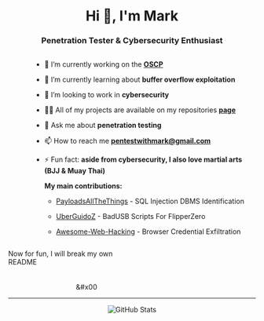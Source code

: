 <h1 align="center">Hi 👋, I'm Mark</h1>
<h3 align="center">Penetration Tester & Cybersecurity Enthusiast</h3>

<div style="display: flex; justify-content: center;">
  <div style="padding-left: 50px;">

  - 🔭 I’m currently working on the [**OSCP**](https://www.offsec.com/courses/pen-200/)

  - 🌱 I’m currently learning about **buffer overflow exploitation**

  - 👯 I’m looking to work in **cybersecurity**

  - 👨‍💻 All of my projects are available on my repositories [**page**](https://github.com/MarkCyber?tab=repositories)

  - 💬 Ask me about **penetration testing**

  - 📫 How to reach me **pentestwithmark@gmail.com**

  - ⚡ Fun fact: **aside from cybersecurity, I also love martial arts (BJJ & Muay Thai)**

    **My main contributions:** 

    - [PayloadsAllTheThings](https://github.com/swisskyrepo/PayloadsAllTheThings) - SQL Injection DBMS Identification

    - [UberGuidoZ](https://github.com/UberGuidoZ/Flipper) - BadUSB Scripts For FlipperZero

    - [Awesome-Web-Hacking](https://github.com/infoslack/awesome-web-hacking) - Browser Credential Exfiltration

  </div>
</div>

Now for fun, I will break my own README&#x00A0;&#x00A0;&#x00A0;&#x00A0;&#x00A0;&#x00A0;&#x00A0;&#x00A0;&#x00A0;&#x00A0;&#x00A0;&#x00A0;&#x00A0;&#x00A0;&#x00A0;&#x00A0;&#x00A0;&#x00A0;&#x00A0;&#x00A0;&#x00A0;&#x00A0;&#x00A0;&#x00A0;&#x00A0;&#x00A0;&#x00A0;&#x00A0;&#x00A0;&#x00A0;&#x00A0;&#x00A0;&#x00A0;&#x00A0;&#x00A0;&#x00A0;&#x00A0;&#x00A0;&#x00A0;&#x00A0;&#x00A0;&#x00A0;&#x00A0;&#x00A0;&#x00A0;&#x00A0;&#x00A0;&#x00A0;&#x00A0;&#x00A0;&#x00A0;&#x00A0;&#x00A0;&#x00A0;&#x00A0;&#x00A0;&#x00A0;&#x00A0;&#x00A0;&#x00A0;&#x00A0;&#x00A0;&#x00A0;&#x00A0;&#x00A0;&#x00A0;&#x00A0;&#x00A0;&#x00A0;&#x00A0;&#x00A0;&#x00A0;&#x00A0;&#x00A0;&#x00A0;&#x00A0;&#x00A0;&#x00A0;&#x00A0;&#x00A0;&#x00A0;&#x00A0;&#x00A0;&#x00A0;&#x00A0;&#x00A0;&#x00A0;&#x00A0;&#x00A0;&#x00A0;&#x00A0;&#x00A0;&#x00A0;&#x00A0;&#x00A0;&#x00A0;&#x00A0;&#x00A0;&#x00A0;&#x00A0;&#x00A0;&#x00A0;&#x00A0;&#x00A0;&#x00A0;&#x00A0;&#x00A0;&#x00A0;&#x00A0;&#x00A0;&#x00A0;&#x00A0;&#x00A0;&#x00A0;&#x00A0;&#x00A0;&#x00A0;&#x00A0;&#x00A0;&#x00A0;&#x00A0;&#x00A0;&#x00A0;&#x00A0;&#x00A0;&#x00A0;&#x00A0;&#x00A0;&#x00A0;&#x00A0;&#x00A0;&#x00A0;&#x00A0;&#x00A0;&#x00A0;&#x00A0;&#x00A0;&#x00A0;&#x00A0;&#x00A0;&#x00A0;&#x00A0;&#x00A0;&#x00A0;&#x00A0;&#x00A0;&#x00A0;&#x00A0;&#x00A0;&#x00A0;&#x00A0;&#x00A0;&#x00A0;&#x00A0;&#x00A0;&#x00A0;&#x00A0;&#x00A0;&#x00A0;&#x00A0;&#x00A0;&#x00A0;&#x00A0;&#x00A0;&#x00A0;&#x00A0;&#x00A0;&#x00A0;&#x00A0;&#x00A0;&#x00A0;&#x00A0;&#x00A0;&#x00A0;&#x00A0;&#x00A0;&#x00A0;&#x00A0;&#x00A0;&#x00A0;&#x00A0;&#x00A0;&#x00A0;&#x00A0;&#x00A0;&#x00A0;&#x00A0;&#x00A0;&#x00A0;&#x00A0;&#x00A0;&#x00A0;&#x00A0;&#x00A0;&#x00A0;&#x00A0;&#x00A0;&#x00A0;&#x00A0;&#x00A0;&#x00A0;&#x00A0;&#x00A0;&#x00A0;&#x00A0;&#x00A0;&#x00A0;&#x00A0;&#x00A0;&#x00A0;&#x00A0;&#x00A0;&#x00A0;&#x00A0;&#x00A0;&#x00A0;&#x00A0;&#x00A0;&#x00A0;&#x00A0;&#x00A0;&#x00A0;&#x00A0;&#x00A0;&#x00A0;&#x00A0;&#x00A0;&#x00A0;&#x00A0;&#x00A0;&#x00A0;&#x00A0;&#x00A0;&#x00A0;&#x00A0;&#x00A0;&#x00A0;&#x00A0;&#x00A0;&#x00A0;&#x00A0;&#x00A0;&#x00A0;&#x00A0;&#x00A0;&#x00A0;&#x00A0;&#x00A0;&#x00A0;&#x00A0;&#x00A0;&#x00A0;&#x00A0;&#x00A0;&#x00A0;&#x00A0;&#x00A0;&#x00A0;&#x00A0;&#x00A0;&#x00A0;&#x00A0;&#x00A0;&#x00A0;&#x00A0;&#x00A0;&#x00A0;&#x00A0;&#x00A0;&#x00A0;&#x00A0;&#x00A0;&#x00A0;&#x00A0;&#x00A0;&#x00A0;&#x00A0;&#x00A0;&#x00A0;&#x00A0;&#x00A0;&#x00A0;&#x00A0;&#x00A0;&#x00A0;&#x00A0;&#x00A0;&#x00A0;&#x00A0;&#x00A0;&#x00A0;&#x00A0;&#x00A0;&#x00A0;&#x00A0;&#x00A0;&#x00A0;&#x00A0;&#x00A0;&#x00A0;&#x00A0;&#x00A0;&#x00A0;&#x00A0;&#x00A0;&#x00A0;&#x00A0;&#x00A0;&#x00A0;&#x00A0;&#x00A0;&#x00A0;&#x00A0;&#x00A0;&#x00A0;&#x00A0;&#x00A0;&#x00A0;&#x00A0;&#x00A0;&#x00A0;&#x00A0;&#x00A0;&#x00A0;&#x00A0;&#x00A0;&#x00A0;&#x00A0;&#x00A0;&#x00A0;&#x00A0;&#x00A0;&#x00A0;&#x00A0;&#x00A0;&#x00A0;&#x00A0;&#x00A0;&#x00A0;&#x00A0;&#x00A0;&#x00A0;&#x00A0;&#x00A0;&#x00A0;&#x00A0;&#x00A0;&#x00A0;&#x00A0;&#x00A0;&#x00A0;&#x00A0;&#x00A0;&#x00A0;&#x00A0;&#x00A0;&#x00A0;&#x00A0;&#x00A0;&#x00A0;&#x00A0;&#x00A0;&#x00A0;&#x00A0;&#x00A0;&#x00A0;&#x00A0;&#x00A0;&#x00A0;&#x00A0;&#x00A0;&#x00A0;&#x00A0;&#x00A0;&#x00A0;&#x00A0;&#x00A0;&#x00A0;&#x00A0;&#x00A0;&#x00A0;&#x00A0;&#x00A0;&#x00A0;&#x00A0;&#x00A0;&#x00A0;&#x00A0;&#x00A0;&#x00A0;&#x00A0;&#x00A0;&#x00A0;&#x00A0;&#x00A0;&#x00A0;&#x00A0;&#x00A0;&#x00A0;&#x00A0;&#x00A0;&#x00A0;&#x00A0;&#x00A0;&#x00



---
<p align="center">
  <img src="https://github-readme-stats.vercel.app/api?username=markcyber&show_icons=true&theme=github_dark&hide_rank=true&hide_title=true&disable_animations=true&hide=issues,prs&show=prs_merged" alt="GitHub Stats"/>
</p>

<!-- https://github.com/anuraghazra/github-readme-stats for stats-->

